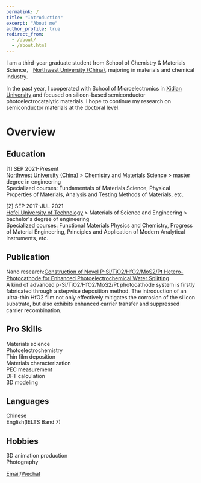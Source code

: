 ```yaml
---
permalink: /
title: "Introduction"
excerpt: "About me"
author_profile: true
redirect_from: 
  - /about/
  - /about.html
---
```


I am a third-year graduate student from School of Chemistry & Materials Science， [Northwest University (China)](https://english.nwu.edu.cn/), majoring in materials and chemical industry.

In the past year, I cooperated with School of Microelectronics in [Xidian University](https://en.xidian.edu.cn/) and focused on silicon-based semiconductor photoelectrocatalytic materials. I hope to continue my research on semiconductor materials at the doctoral level.

Overview
======

Education
------
[1] SEP 2021-Present<br>
[Northwest University (China)](https://english.nwu.edu.cn/) > Chemistry and Materials Science > master degree in engineering<br>
Specialized courses: Fundamentals of Materials Science, Physical Properties of Materials, Analysis and Testing Methods of Materials, etc.

[2] SEP 2017-JUL 2021<br>
[Hefei University of Technology](https://www.hfut.edu.cn/) > Materials of Science and Engineering > bachelor's degree of engineering<br>
Specialized courses: Functional Materials Physics and Chemistry, Progress of Material Engineering, Principles and Application of Modern Analytical Instruments, etc.

Publication
------
Nano research:[Construction of Novel P-Si/TiO2/HfO2/MoS2/Pt Hetero-Photocathode for Enhanced Photoelectrochemical Water Splitting](https://www.sciopen.com/article/10.1007/s12274-023-6299-1)<br>
A kind of advanced p-Si/TiO2/HfO2/MoS2/Pt photocathode system is firstly fabricated through a stepwise deposition method. The introduction of an ultra-thin HfO2 film not only effectively mitigates the corrosion of the silicon substrate, but also exhibits enhanced carrier transfer and suppressed carrier recombination.

Pro Skills
------
Materials science<br>
Photoelectrochemistry<br>
Thin film deposition<br>
Materials characterization<br>
PEC measurement<br>
DFT calculation<br>
3D modeling<br>

Languages
------
Chinese<br>
English(IELTS Band 7)

Hobbies
------
3D animation production<br>
Photography

[Email](lijiaru@stumail.nwu.edu.cn)/[Wechat](images/Wechat.png)
